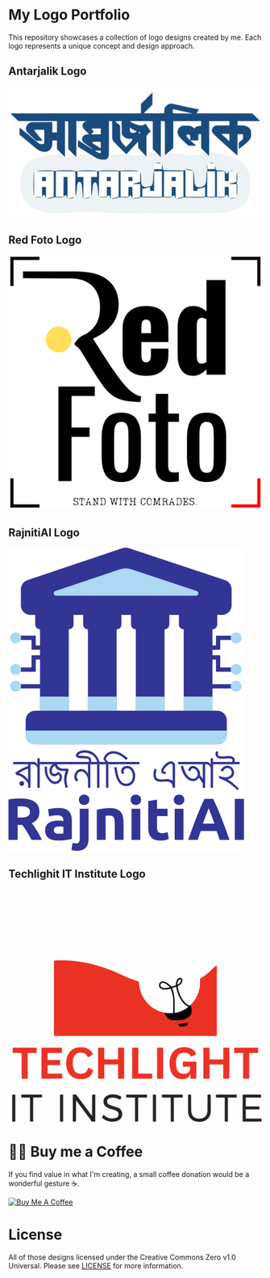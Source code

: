 # My Logo Portfolio 

This repository showcases a collection of logo designs created by me. Each logo represents a unique concept and design approach.

## Antarjalik Logo

![Antarjalik Logo](antarjalik-logo.svg)

## Red Foto Logo

![Red Foto Logo](redfoto-logo.svg)

## RajnitiAI Logo

![RajnitiAI Logo](rajnitiai.svg)


## Techlighit IT Institute Logo

![Techlight IT Institute Logo](techlight-it-instute-logo.svg)


# 👨‍🎨 Buy me a Coffee 
If you find value in what I'm creating, a small coffee donation would be a wonderful gesture ☕. 

<a href="https://www.buymeacoffee.com/shrudra" target="_blank"><img src="https://www.buymeacoffee.com/assets/img/custom_images/orange_img.png" alt="Buy Me A Coffee" style="height: auto !important;width: auto !important;" ></a>

# License

All of those designs licensed under the Creative Commons Zero v1.0 Universal. Please see [LICENSE](LICENSE.txt) for more information.
